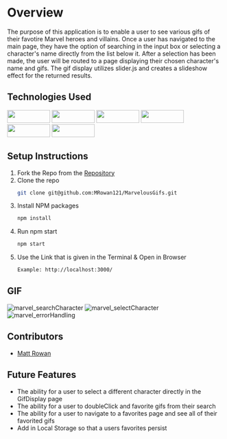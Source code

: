 # Overview
The purpose of this application is to enable a user to see various gifs of their favotire Marvel heroes and villains. Once a user has navigated to the main page, they have the option of searching in the input box or selecting a character's name directly from the list below it. After a selection has been made, the user will be routed to a page displaying their chosen character's name and gifs. The gif display utilizes slider.js and creates a slideshow effect for the returned results.

## Technologies Used
<div>
  <img src="https://img.shields.io/badge/-react-333333?logo=react&style=for-the-badge" width="100" height="30"/>
  <img src="https://img.shields.io/badge/-react%20router-f44250?logo=react%20router&logoColor=white&style=for-the-badge" width="100" height="30"/>
  <img src="https://img.shields.io/badge/-cypress-007780?logo=cypress&logoColor=white&style=for-the-badge" width="100" height="30"/>
  <img src="https://img.shields.io/badge/-CSS3-315780?logo=css3&style=for-the-badge" width="100" height="30"/>
  <img src="https://img.shields.io/badge/-npm-c12127?logo=npm&logoColor=white&style=for-the-badge" width="100"  height="30"/>
  <img src="https://img.shields.io/badge/JavaScript-323330?style=for-the-badge&logo=javascript&logoColor=F7DF1E" width="100" height="30" />
</div>

## Setup Instructions
1. Fork the Repo from the [Repository](https://github.com/MRowan121/MarvelousGifs)
2. Clone the repo
   ```sh
   git clone git@github.com:MRowan121/MarvelousGifs.git
   ```
3. Install NPM packages
   ```sh
   npm install
   ```
4. Run npm start
   ```sh
   npm start
   ```
5. Use the Link that is given in the Terminal & Open in Browser
   ```sh
   Example: http://localhost:3000/
   ```

## GIF
![marvel_searchCharacter](https://user-images.githubusercontent.com/110955503/222979072-3d072317-3445-4b5c-9d22-ff1eb86cfb25.gif)
![marvel_selectCharacter](https://user-images.githubusercontent.com/110955503/222979078-d9276cf2-d2d9-4315-8b41-86cbe3f9ec9d.gif)
![marvel_errorHandling](https://user-images.githubusercontent.com/110955503/222979083-f2d2c6e0-e577-4553-a53f-3ddc0be1fbad.gif)


## Contributors
* [Matt Rowan](https://github.com/Rowan121)

## Future Features

- The ability for a user to select a different character directly in the GifDisplay page
- The ability for a user to doubleClick and favorite gifs from their search
- The ability for a user to navigate to a favorites page and see all of their favorited gifs
- Add in Local Storage so that a users favorites persist
